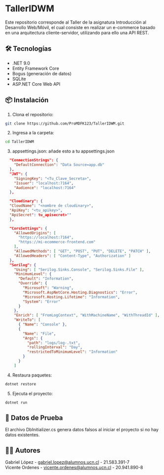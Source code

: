 # TallerIDWM

Este repositorio corresponde al Taller de la asignatura Introducción al Desarrollo Web/Móvil, el cual consiste en realizar un e-commerce basado en una arquitectura cliente-servidor, utilizando para ello una API REST.

## 🛠️ Tecnologías

- .NET 9.0
- Entity Framework Core
- Bogus (generación de datos)
- SQLite
- ASP.NET Core Web API

## 📦 Instalación

1. Clona el repositorio:
```bash
git clone https://github.com/ProMDFK123/TallerIDWM.git
```
2. Ingresa a la carpeta: 
```bash
cd TallerIDWM
```
3. appsettings.json: añade esto a tu appsettings.json
```json
  "ConnectionStrings": {
    "DefaultConnection": "Data Source=app.db"
  },
  "JWT": {
    "SigningKey": "<Tu_Clave_Secreta>",
    "Issuer": "localhost:7164",
    "Audience": "localhost:7164"
  },

  "Cloudinary": {
  "CloudName": "<nombre de cloudinary>",
  "ApiKey": "<tu_apikey>",
  "ApiSecret": tu_apisecret>""
  },

  "CorsSettings": {
    "AllowedOrigins": [
      "https://localhost:7164",
      "https://mi-ecommerce-frontend.com"
    ],
    "AllowedMethods": [ "GET", "POST", "PUT", "DELETE", "PATCH" ],
    "AllowedHeaders": [ "Content-Type", "Authorization" ]
  },
  "Serilog": {
    "Using": [ "Serilog.Sinks.Console", "Serilog.Sinks.File" ],
    "MinimumLevel": {
      "Default": "Information",
      "Override": {
        "Microsoft": "Warning",
        "Microsoft.AspNetCore.Hosting.Diagnostics": "Error",
        "Microsoft.Hosting.Lifetime": "Information",
        "System": "Error"
      }
    },
    "Enrich": [ "FromLogContext", "WithMachineName", "WithThreadId" ],
    "WriteTo": [
      { "Name": "Console" },
      {
        "Name": "File",
        "Args": {
          "path": "logs/log-.txt",
          "rollingInterval": "Day",
          "restrictedToMinimumLevel": "Information"
        }
      }
    ]
```
4. Restaura paquetes:
```bash
dotnet restore
```
5. Ejecuta el proyecto:
```bash
dotnet run
```

## 🧪 Datos de Prueba

El archivo DbInitializer.cs genera datos falsos al iniciar el proyecto si no hay datos existentes.

## 🧑‍💻 Autores

Gabriel López - gabriel.lopez@alumnos.ucn.cl - 21.583.391-7  
Vicente Ordenes - vicente.ordenes@alumnos.ucn.cl - 20.941.890-8
